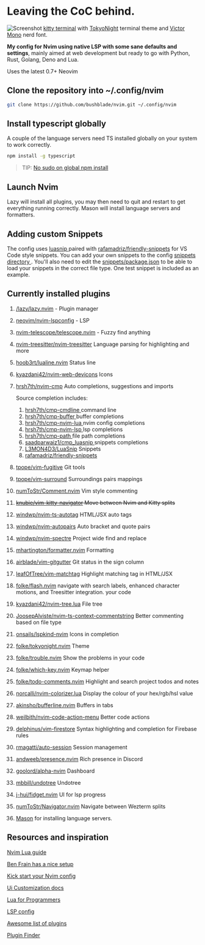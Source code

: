 # Leaving the CoC behind.

![Screenshot](https://res.cloudinary.com/bushblade/image/upload/w_1000/nvim-screenshot-03.webp)
[kitty terminal](https://sw.kovidgoyal.net/kitty/) with [TokyoNight](https://sw.kovidgoyal.net/kitty/) terminal theme and [Victor Mono](https://github.com/ryanoasis/nerd-fonts/tree/master/patched-fonts/VictorMono) nerd font.

**My config for Nvim using native LSP with some sane defaults and settings**, mainly
aimed at web development but ready to go with Python, Rust, Golang, Deno and Lua.

Uses the latest 0.7+ Neovim

## Clone the repository into ~/.config/nvim

```bash
git clone https://github.com/bushblade/nvim.git ~/.config/nvim
```

## Install typescript globally

A couple of the language servers need TS installed globally on your system to
work correctly.

```bash
npm install -g typescript
```

> TIP: [No sudo on global npm install](https://github.com/sindresorhus/guides/blob/main/npm-global-without-sudo.md)

## Launch Nvim

Lazy will install all plugins, you may then need to quit and restart to get
everything running correctly.
Mason will install language servers and formatters.

## Adding custom Snippets

The config uses [ luasnip ](https://github.com/saadparwaiz1/cmp_luasnip) paired
with [rafamadriz/friendly-snippets](https://github.com/rafamadriz/friendly-snippets) for VS Code style snippets.
You can add your own snippets to the config [ snippets directory ](./snippets).
You'll also need to edit the [snippets/package.json](./snippets/package.json) to
be able to load your snippets in the correct file type.
One test snippet is included as an example.

## Currently installed plugins

1. [/lazy/lazy.nvim](https://github.com/folke/lazy.nvim.git) - Plugin manager
2. [neovim/nvim-lspconfig](https://github.com/neovim/nvim-lspconfig) - LSP
3. [nvim-telescope/telescope.nvim](https://github.com/nvim-telescope/telescope.nvim) - Fuzzy find anything
4. [nvim-treesitter/nvim-treesitter](https://github.com/nvim-treesitter/nvim-treesitter) Language parsing for highlighting and more
5. [hoob3rt/lualine.nvim](https://github.com/hoob3rt/lualine.nvim) Status line
6. [kyazdani42/nvim-web-devicons](https://github.com/kyazdani42/nvim-web-devicons) Icons
7. [hrsh7th/nvim-cmp](https://github.com/hrsh7th/nvim-cmp) Auto completions, suggestions and imports

   Source completion includes:

   1. [ hrsh7th/cmp-cmdline ](https://github.com/hrsh7th/cmp-cmdline) command line
   2. [ hrsh7th/cmp-buffer ](https://github.com/hrsh7th/cmp-buffer) buffer completions
   3. [ hrsh7th/cmp-nvim-lua ](https://github.com/hrsh7th/cmp-nvim-lua) nvim config completions
   4. [ hrsh7th/cmp-nvim-lsp ](https://github.com/hrsh7th/cmp-nvim-lsp) lsp completions
   5. [ hrsh7th/cmp-path ](https://github.com/hrsh7th/cmp-path) file path completions
   6. [ saadparwaiz1/cmp_luasnip ](https://github.com/saadparwaiz1/cmp_luasnip) snippets completions
   7. [L3MON4D3/LuaSnip](https://github.com/L3MON4D3/LuaSnip) Snippets
   8. [rafamadriz/friendly-snippets](https://github.com/rafamadriz/friendly-snippets)

8. [tpope/vim-fugitive](https://github.com/tpope/vim-fugitive) Git tools
9. [tpope/vim-surround](https://github.com/tpope/vim-surround) Surroundings
   pairs mappings
10. [numToStr/Comment.nvim](https://github.com/numToStr/Comment.nvim) Vim style
    commenting
11. ~~[knubie/vim-kitty-navigator](https://github.com/knubie/vim-kitty-navigator)
    Move between Nvim and Kitty splits~~
12. [windwp/nvim-ts-autotag](https://github.com/windwp/nvim-ts-autotag) HTML/JSX
    auto tags
13. [windwp/nvim-autopairs](https://github.com/windwp/nvim-autopairs) Auto bracket
    and quote pairs
14. [windwp/nvim-spectre](https://github.com/windwp/nvim-spectre) Project wide
    find and replace
15. [mhartington/formatter.nvim](https://github.com/mhartington/formatter.nvim)
    Formatting
16. [airblade/vim-gitgutter](https://github.com/airblade/vim-gitgutter) Git status
    in the sign column
17. [leafOfTree/vim-matchtag](https://github.com/leafOfTree/vim-matchtag)
    Highlight matching tag in HTML/JSX
18. [folke/flash.nvim](https://github.com/folke/flash.nvim) navigate with search labels, enhanced character motions, and Treesitter integration.
    your code
19. [kyazdani42/nvim-tree.lua](https://github.com/kyazdani42/nvim-tree.lua) File
    tree
20. [JoosepAlviste/nvim-ts-context-commentstring](https://github.com/JoosepAlviste/nvim-ts-context-commentstring) Better commenting based on file type
21. [onsails/lspkind-nvim](https://github.com/onsails/lspkind-nvim) Icons in
    completion
22. [folke/tokyonight.nvim](https://github.com/folke/tokyonight.nvim) Theme
23. [folke/trouble.nvim](https://github.com/folke/trouble.nvim) Show the problems
    in your code
24. [folke/which-key.nvim](https://github.com/folke/which-key.nvim) Keymap helper
25. [folke/todo-comments.nvim](https://github.com/folke/todo-comments.nvim)
    Highlight and search project todos and notes
26. [norcalli/nvim-colorizer.lua](https://github.com/norcalli/nvim-colorizer.lua)
    Display the colour of your hex/rgb/hsl value
27. [akinsho/bufferline.nvim](https://github.com/akinsho/bufferline.nvim) Buffers
    in tabs
28. [weilbith/nvim-code-action-menu](https://github.com/weilbith/nvim-code-action-menu) Better code actions
29. [delphinus/vim-firestore](https://github.com/delphinus/vim-firestore) Syntax
    highlighting and completion for Firebase rules
30. [rmagatti/auto-session](https://github.com/rmagatti/auto-session) Session
    management
31. [andweeb/presence.nvim](https://github.com/andweeb/presence.nvim) Rich
    presence in Discord
32. [goolord/alpha-nvim](https://github.com/goolord/alpha-nvim) Dashboard
33. [mbbill/undotree](https://github.com/mbbill/undotree) Undotree
34. [j-hui/fidget.nvim](https://github.com/j-hui/fidget.nvim,) UI for lsp
    progress
35. [numToStr/Navigator.nvim](https://github.com/numToStr/Navigator.nvim)
    Navigate between Wezterm splits
36. [Mason](https://github.com/williamboman/mason.nvim) for installing language
    servers.

## Resources and inspiration

[Nvim Lua guide](https://github.com/nanotee/nvim-lua-guide)

[Ben Frain has a nice setup](https://gist.github.com/benfrain/97f2b91087121b2d4ba0dcc4202d252f)

[Kick start your Nvim config](https://github.com/nvim-lua/kickstart.nvim)

[Ui Customization docs](https://github.com/neovim/nvim-lspconfig/wiki/UI-customization#change-diagnostic-symbols-in-the-sign-column-gutter)

[Lua for Programmers](https://ebens.me/post/lua-for-programmers-part-1/)

[LSP config](https://github.com/neovim/nvim-lspconfig/blob/master/doc/server_configurations.md)

[Awesome list of plugins](https://github.com/rockerBOO/awesome-neovim)

[Plugin Finder](https://neovimcraft.com/)
